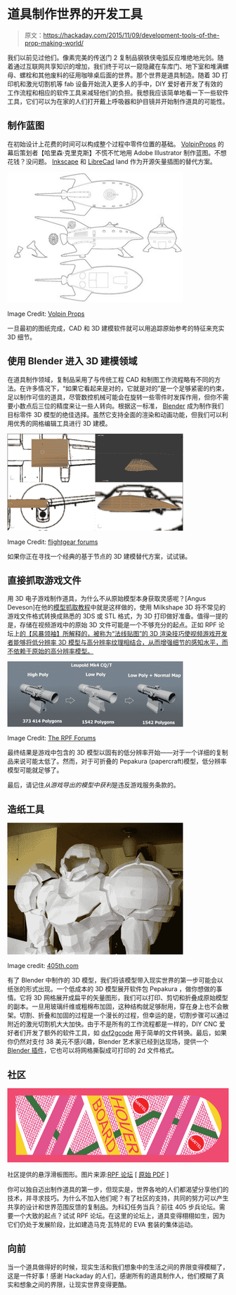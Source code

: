 # 道具制作世界的开发工具

> 原文：<https://hackaday.com/2015/11/09/development-tools-of-the-prop-making-world/>

我们以前见过他们。像素完美的传送门 2 复制品钢铁侠电弧反应堆绝地光剑。随着通过互联网共享知识的增加，我们终于可以一窥隐藏在车库门、地下室和堆满螺母、螺栓和其他废料的征用咖啡桌后面的世界。那个世界是道具制造。随着 3D 打印机和激光切割机等 fab 设备开始流入更多人的手中，DIY 爱好者开发了有效的工作流程和相应的软件工具来减轻他们的负担。我想我应该简单地看一下一些软件工具，它们可以为在家的人们打开戴上呼吸器和护目镜并开始制作道具的可能性。

## 制作蓝图

在初始设计上花费的时间可以构成整个过程中零件位置的基础。 [VolpinProps](http://www.volpinprops.com/) 的幕后策划者【哈里森·克里克斯】不慌不忙地用 Adobe Illustrator 制作蓝图。不想花钱？没问题。 [Inkscape](https://inkscape.org/en/) 和 [LibreCad](http://wiki.librecad.org/index.php/Main_Page) land 作为开源矢量插图的替代方案。

![planet_express_blueprint](img/f7d709c56829982eca52b0a0a558c5f3.png)

Image Credit: [Volpin Props](http://www.volpinprops.com/product/planet-express-ship/)

一旦最初的图纸完成，CAD 和 3D 建模软件就可以用追踪原始参考的特征来充实 3D 细节。

## 使用 Blender 进入 3D 建模领域

在道具制作领域，复制品采用了与传统工程 CAD 和制图工作流程略有不同的方法。在许多情况下，“如果它看起来是对的，它就是对的”是一个足够紧密的约束，足以制作可信的道具，尽管数控机械可能会在旋转一些零件时发挥作用，但你不需要小数点后三位的精度来让一些人转向。根据这一标准， [Blender](https://en.wikipedia.org/wiki/Blender_(software)) 成为制作我们目标零件 3D 模型的绝佳选择。虽然它支持全面的渲染和动画功能，但我们可以利用优秀的网格编辑工具进行 3D 建模。

![getting_a_nice_wing_shape](img/7ac4162db1d6a284147971e16c68e2af.png)

Image Credit: [flightgear forums](http://forum.flightgear.org/viewtopic.php?f=4&t=15000&sid=01276739879222ac6c30e3d665e91d61)

如果你正在寻找一个经典的基于节点的 3D 建模替代方案，试试锑。

## 直接抓取游戏文件

用 3D 电子游戏制作道具，为什么不从原始模型本身获取灵感呢？[Angus Deveson]在他的[模型抓取教程](http://hackaday.com/2014/10/13/3d-printing-models-from-computer-games/)中就是这样做的，使用 Milkshape 3D 将不常见的游戏文件格式转换成熟悉的 3DS 或 STL 格式，为 3D 打印做好准备。值得一提的是，存储在视频游戏中的原始 3D 文件可能是一个不够充分的起点。正如 RPF 论坛上[的【风暴领袖】所解释的，被称为“法线贴图”的 3D 渲染技巧使视频游戏开发者能够将低分辨率 3D 模型与高分辨率纹理相结合，从而增强细节的感知水平，而不依赖于原始的高分辨率模型。](http://www.therpf.com/showthread.php?t=185536)

![normal_mapping](img/e50ae9018375d85d7ea1574a95779a20.png)

Image Credit: [The RPF Forums](http://www.therpf.com/attachment.php?attachmentid=188663&d=1369424974)

最终结果是游戏中包含的 3D 模型以固有的低分辨率开始——对于一个详细的复制品来说可能太低了。然而，对于可折叠的 Pepakura (papercraft)模型，低分辨率模型可能就足够了。

最后，请记住*从游戏导出的模型中获利*是违反游戏服务条款的。

## 造纸工具

![samus](img/80fe32865dcca7c01a5d0ed7862f071c.png)

Image credit: [405th.com](http://www.405th.com/showthread.php?t=36607)

有了 Blender 中制作的 3D 模型，我们将该模型带入现实世界的第一步可能会以纸张的形式出现。一个低成本的 3D 模型展开软件包 Pepakura ，做你想做的事情。它将 3D 网格展开成扁平的矢量图形，我们可以打印、剪切和折叠成原始模型的副本。一旦用玻璃纤维或粗棉布加固，这种结构就足够耐用，穿在身上也不会散架。切割、折叠和加固的过程是一个漫长的过程，但幸运的是，切割步骤可以通过附近的激光切割机大大加快。由于不是所有的工作流程都是一样的，DIY CNC 爱好者们开发了额外的软件工具，如 [dxf2gcode](http://sourceforge.net/projects/dxf2gcode/) 用于简单的文件转换。最后，如果你仍然对支付 38 美元不感兴趣，Blender 艺术家已经到达现场，提供一个 [Blender 插件](http://wiki.blender.org/index.php/Extensions:2.6/Py/Scripts/Import-Export/Paper_Model)，它也可以将网格撕裂成可打印的 2d 文件格式。

## 社区

![hoverboard_horizontal](img/a2b5456937033145f4ec4942e0b48f10.png)

社区提供的悬浮滑板图形。图片来源:[RPF 论坛](http://www.therpf.com/showthread.php?t=84243&highlight=tutorial) [ [原始 PDF](http://www.angelfire.com/pa5/jdoud2/bttf_hoverboard_vector.pdf) ]

你可以独自迈出制作道具的第一步，但现实是，世界各地的人们都渴望分享他们的技术，并寻求技巧。为什么不加入他们呢？有了社区的支持，共同的努力可以产生共享的设计和世界范围反馈的复制品。为科幻任务当兵？前往 405 步兵论坛。需要一个大致的起点？试试 RPF 论坛。在这里的论坛上，道具变得栩栩如生，因为它们仍处于发展阶段，比如建造马克·瓦特尼的 EVA 套装的集体运动。

## 向前

当一个道具做得好的时候，现实生活和我们想象中的生活之间的界限变得模糊了，这是一件好事！感谢 Hackaday 的人们，感谢所有的道具制作人，他们模糊了真实和想象之间的界限，让现实世界变得更酷。